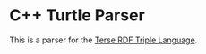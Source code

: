 # C++ Turtle Parser
This is a parser for the [Terse RDF Triple Language](https://www.w3.org/TR/turtle/).
